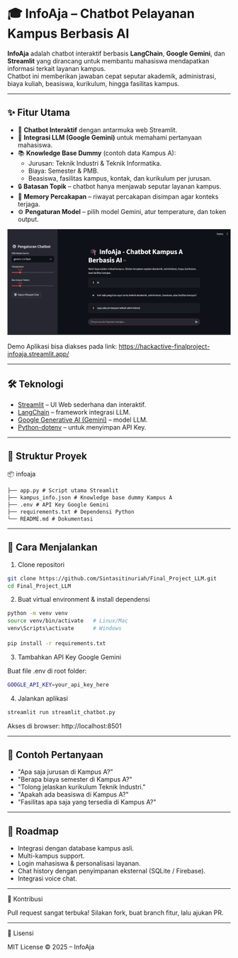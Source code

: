 # 🎓 InfoAja – Chatbot Pelayanan Kampus Berbasis AI

**InfoAja** adalah chatbot interaktif berbasis **LangChain**, **Google Gemini**, dan **Streamlit** yang dirancang untuk membantu mahasiswa mendapatkan informasi terkait layanan kampus.  
Chatbot ini memberikan jawaban cepat seputar akademik, administrasi, biaya kuliah, beasiswa, kurikulum, hingga fasilitas kampus.

---

## ✨ Fitur Utama
- 💬 **Chatbot Interaktif** dengan antarmuka web Streamlit.  
- 🧠 **Integrasi LLM (Google Gemini)** untuk memahami pertanyaan mahasiswa.  
- 📚 **Knowledge Base Dummy** (contoh data Kampus A):  
  - Jurusan: Teknik Industri & Teknik Informatika.  
  - Biaya: Semester & PMB.  
  - Beasiswa, fasilitas kampus, kontak, dan kurikulum per jurusan.  
- 🔒 **Batasan Topik** – chatbot hanya menjawab seputar layanan kampus.  
- 📝 **Memory Percakapan** – riwayat percakapan disimpan agar konteks terjaga.  
- ⚙️ **Pengaturan Model** – pilih model Gemini, atur temperature, dan token output.  

![image](image.png)

Demo Aplikasi bisa diakses pada link: https://hackactive-finalproject-infoaja.streamlit.app/

---

## 🛠️ Teknologi
- [Streamlit](https://streamlit.io/) – UI Web sederhana dan interaktif.  
- [LangChain](https://www.langchain.com/) – framework integrasi LLM.  
- [Google Generative AI (Gemini)](https://ai.google.dev/) – model LLM.  
- [Python-dotenv](https://pypi.org/project/python-dotenv/) – untuk menyimpan API Key.  

---

## 📂 Struktur Proyek

📦 infoaja

    ├── app.py # Script utama Streamlit
    ├── kampus_info.json # Knowledge base dummy Kampus A
    ├── .env # API Key Google Gemini
    ├── requirements.txt # Dependensi Python
    └── README.md # Dokumentasi


---

## 🚀 Cara Menjalankan

1. Clone repositori
```bash
git clone https://github.com/Sintasitinuriah/Final_Project_LLM.git
cd Final_Project_LLM
```

2. Buat virtual environment & install dependensi
```bash
python -m venv venv
source venv/bin/activate   # Linux/Mac
venv\Scripts\activate      # Windows

pip install -r requirements.txt

```

3. Tambahkan API Key Google Gemini

Buat file .env di root folder:
```bash
GOOGLE_API_KEY=your_api_key_here
```

4. Jalankan aplikasi
```bash
streamlit run streamlit_chatbot.py
```
Akses di browser: http://localhost:8501

---
## 📘 Contoh Pertanyaan

- "Apa saja jurusan di Kampus A?"
- "Berapa biaya semester di Kampus A?"
- "Tolong jelaskan kurikulum Teknik Industri."
- "Apakah ada beasiswa di Kampus A?"
- "Fasilitas apa saja yang tersedia di Kampus A?"
---

## 🔮 Roadmap

- Integrasi dengan database kampus asli.
- Multi-kampus support.
- Login mahasiswa & personalisasi layanan.
- Chat history dengan penyimpanan eksternal (SQLite / Firebase).
- Integrasi voice chat.

---

🤝 Kontribusi

Pull request sangat terbuka! Silakan fork, buat branch fitur, lalu ajukan PR.

---
📜 Lisensi

MIT License © 2025 – InfoAja